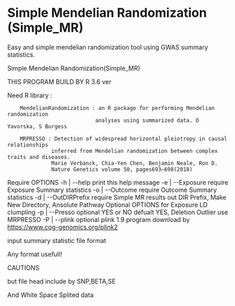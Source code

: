# Simple Mendelian Randomization (Simple_MR)
Easy and simple mendelian randomization tool using GWAS summary statistics.


Simple Mendelian Randomization(Simple_MR)
  
THIS PROGRAM BUILD BY R 3.6 ver


Need R library :

        MendelianRandomization : an R package for performing Mendelian randomization
                                analyses using summarized data. O Yavorska, S Burgess

        MRPRESSO : Detection of widespread horizontal pleiotropy in causal relationships
                  inferred from Mendelian randomization between complex traits and diseases.
                  Marie Verbanck, Chia-Yen Chen, Benjamin Neale, Ron D.
                  Nature Genetics volume 50, pages693–698(2018)


Require OPTIONS
-h | --help                   print this help message
-e | --Exposure      require  Exposure Summary statistics
-o | --Outcome       require  Outcome Summary statistics
-d | --OutDIRPrefix  require  Simple MR results out DIR Prefix, Make New Directory, Ansolute Pathway
Optional OPTIONS for Exposure LD clumpling
-p | --Presso        optional YES or NO defualt YES, Deletion Outlier use MRPRESSO
-P | --plink         optional plink 1.9 program download by https://www.cog-genomics.org/plink2


input summary statistic file format

Any format usefull!

CAUTIONS

but file head include by SNP,BETA,SE

And White Space Splited data

